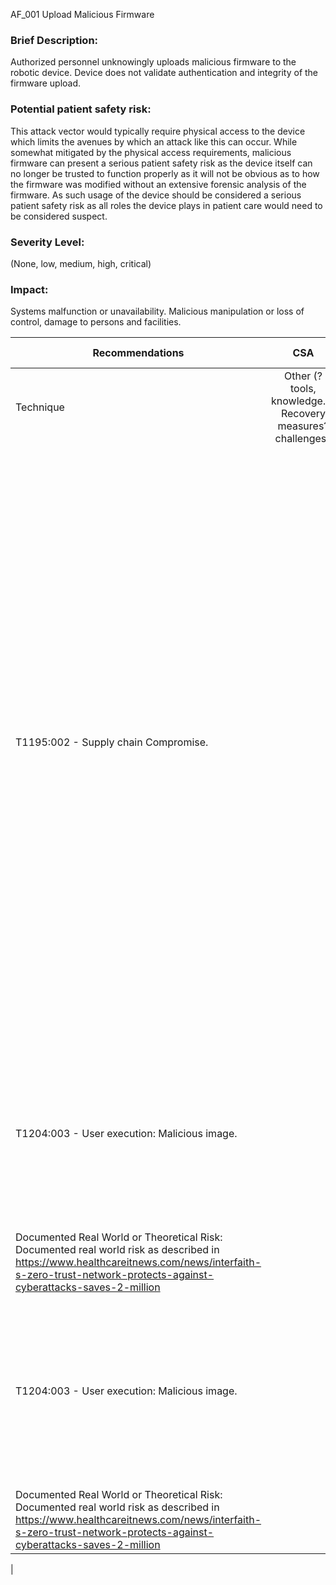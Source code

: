 AF_001 Upload Malicious Firmware

<h3>Brief Description:</h3> Authorized personnel unknowingly uploads malicious firmware to the robotic device. Device does not validate authentication and integrity of the firmware upload.

<h3> Potential patient safety risk:</h3> This attack vector would typically require physical access to the device which limits the avenues by which an attack like this can occur.  While somewhat mitigated by the physical access requirements, malicious firmware can present a serious patient safety risk as the device itself can no longer be trusted to function properly as it will not be obvious as to how the firmware was modified without an extensive forensic analysis of the firmware.  As such usage of the device should be considered a serious patient safety risk as all roles the device plays in patient care would need to be considered suspect. 
<h3> Severity Level:</h3> (None, low, medium, high, critical) 
<h3>Impact:</h3> Systems malfunction or unavailability. Malicious manipulation or loss of control, damage to persons and facilities. 






| Recommendations                                                                                                                                                                                            |                             CSA                            |                                                                                                                                                                                                                                                                                                                                                                                                                                                                                                                                                                                                                                                                                                                                                                                                                                                                                                          |                                             Mitre Att&ck                                            |                                                                                                                                                     |
|------------------------------------------------------------------------------------------------------------------------------------------------------------------------------------------------------------|:----------------------------------------------------------:|:--------------------------------------------------------------------------------------------------------------------------------------------------------------------------------------------------------------------------------------------------------------------------------------------------------------------------------------------------------------------------------------------------------------------------------------------------------------------------------------------------------------------------------------------------------------------------------------------------------------------------------------------------------------------------------------------------------------------------------------------------------------------------------------------------------------------------------------------------------------------------------------------------------:|:---------------------------------------------------------------------------------------------------:|:---------------------------------------------------------------------------------------------------------------------------------------------------:|
| Technique                                                                                                                                                                                                  | Other (? tools, knowledge…) Recovery measures? challenges? | Compensating Controls                                                                                                                                                                                                                                                                                                                                                                                                                                                                                                                                                                                                                                                                                                                                                                                                                                                                                    | Mitigation                                                                                          | Detection                                                                                                                                           |
| T1195:002 - Supply chain Compromise.                                                                                                                                                                       |                                                            | Physical access controls should be used to restrict access to the device wherever possible.  A known good copy of the manufacturer approved firmware should be kept in a secure location and the hash of the firmware computed and stored.  Prior to installing the firmware on any device the hash of the firmware should be recomputed and verified as correct. Where possible administrative interfaces should be configured to require authentication using non-default credentials.  DNS Sinkholes or other forms of traffic monitoring should be used to help identify any unusual communications initiated by malicious firmware                                                                                                                                                                                                                                                                  | M1015 - Update software. M1016 - Vulnerability scanning.                                            | DS0022 - File Metadata.                                                                                                                             |
| T1204:003 - User execution: Malicious image.                                                                                                                                                               |                                                            |                                                                                                                                                                                                                                                                                                                                                                                                                                                                                                                                                                                                                                                                                                                                                                                                                                                                                                          | M1047 - Audit.  M1045 - Code Signing. M1031 - Network prevention intrusion. M1017 - User Training.  | DS0015 - Application Log(1). DS0017 - Command. DS0007 - Image. Applies dependently on deployed architecture: DS0032 - Container. DS0030 - Instance. |
| Documented Real World or Theoretical Risk: Documented real world risk as described in https://www.healthcareitnews.com/news/interfaith-s-zero-trust-network-protects-against-cyberattacks-saves-2-million  |                                                            |                                                                                                                                                                                                                                                                                                                                                                                                                                                                                                                                                                                                                                                                                                                                                                                                                                                                                                          |                                                                                                     |                                                                                                                                                     |
| T1204:003 - User execution: Malicious image.                                                                                                                                                               |                                                            |                                                                                                                                                                                                                                                                                                                                                                                                                                                                                                                                                                                                                                                                                                                                                                                                                                                                                                          | M1047 - Audit.  M1045 - Code Signing. M1031 - Network prevention intrusion. M1017 - User Training.  | DS0015 - Application Log(1). DS0017 - Command. DS0007 - Image. Applies dependently on deployed architecture: DS0032 - Container. DS0030 - Instance. |
| Documented Real World or Theoretical Risk: Documented real world risk as described in https://www.healthcareitnews.com/news/interfaith-s-zero-trust-network-protects-against-cyberattacks-saves-2-million  |                                                            |                                                                                                                                                                                                                                                                                                                                                                                                                                                                                                                                                                                                                                                                                                                                                                                                                                                                                                          |                                                                                                     |                                                                                                                                                     |
|


